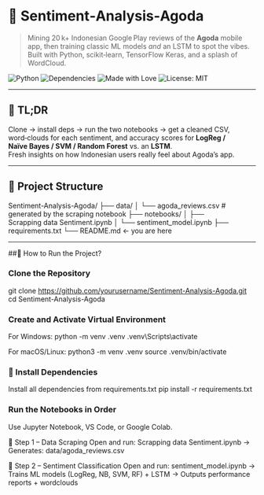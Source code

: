 # 🧳 Sentiment‑Analysis‑Agoda
> Mining 20 k+ Indonesian Google Play reviews of the **Agoda** mobile app, then training classic ML models *and* an LSTM to spot the vibes. Built with Python, scikit‑learn, TensorFlow Keras, and a splash of WordCloud.

![Python](https://img.shields.io/badge/python-3.10+-blue.svg)
![Dependencies](https://img.shields.io/badge/dependencies-pip--install--r--requirements.txt-yellow)
![Made with Love](https://img.shields.io/badge/made%20with-%F0%9F%92%96-red)
![License: MIT](https://img.shields.io/badge/License-MIT-yellow.svg)

---

## 🚀 TL;DR
Clone → install deps → run the two notebooks → get a cleaned CSV, word‑clouds for each sentiment, and accuracy scores for **LogReg / Naïve Bayes / SVM / Random Forest** vs. an **LSTM**.  
Fresh insights on how Indonesian users really feel about Agoda’s app.

---

## 📂 Project Structure
Sentiment-Analysis-Agoda/
├── data/
│ └── agoda_reviews.csv # generated by the scraping notebook
├── notebooks/
│ ├── Scrapping data Sentiment.ipynb
│ └── sentiment_model.ipynb
├── requirements.txt
└── README.md ← you are here

---

##🧠 How to Run the Project?
### Clone the Repository
git clone https://github.com/yourusername/Sentiment-Analysis-Agoda.git
cd Sentiment-Analysis-Agoda

### Create and Activate Virtual Environment
For Windows:
python -m venv .venv
.venv\Scripts\activate

For macOS/Linux:
python3 -m venv .venv
source .venv/bin/activate

### 🔧 Install Dependencies
Install all dependencies from requirements.txt
pip install -r requirements.txt

### Run the Notebooks in Order
Use Jupyter Notebook, VS Code, or Google Colab.

💬 Step 1 – Data Scraping
Open and run:
Scrapping data Sentiment.ipynb
→ Generates: data/agoda_reviews.csv

🤖 Step 2 – Sentiment Classification
Open and run:
sentiment_model.ipynb
→ Trains ML models (LogReg, NB, SVM, RF) + LSTM
→ Outputs performance reports + wordclouds

